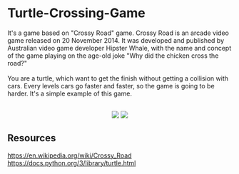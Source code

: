 # Turtle-Crossing-Game
It's a game based on "Crossy Road" game. Crossy Road is an arcade video game released on 20 November 2014. It was developed and published by Australian video game developer Hipster Whale, with the name and concept of the game playing on the age-old joke "Why did the chicken cross the road?"
</br></br>
You are a turtle, which want to get the finish without getting a collision with cars. Every levels cars go faster and faster, so the game is going to be harder. It's a simple example of this game.
</br></br>
<p align="center">
  <img src="https://user-images.githubusercontent.com/116543741/223686624-6398c41e-1e05-4c83-86c0-1bc98f4dbbc2.png" />
  <img src="https://user-images.githubusercontent.com/116543741/223686664-6508a67b-e836-4c85-861a-b9e6804c3eac.png" />
</p>

## Resources
https://en.wikipedia.org/wiki/Crossy_Road
</br>
https://docs.python.org/3/library/turtle.html
